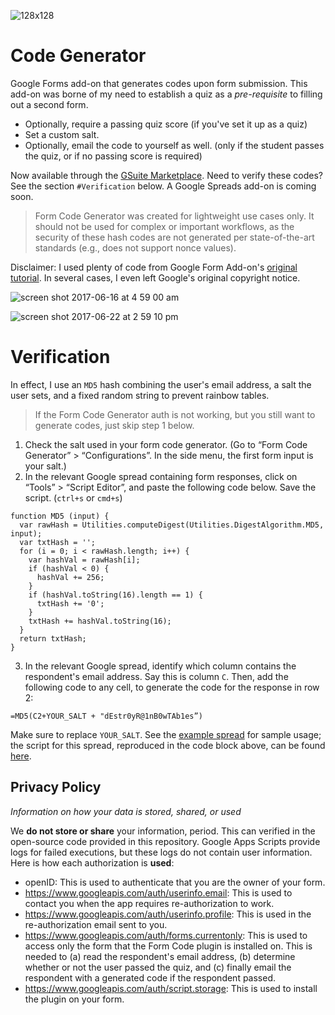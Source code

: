 ![128x128](https://user-images.githubusercontent.com/2068077/27226478-1f04d1d0-5254-11e7-95b7-00ebe45def79.png)

# Code Generator
Google Forms add-on that generates codes upon form submission. This add-on was borne of my need to establish a quiz as a *pre-requisite* to filling out a second form.

- Optionally, require a passing quiz score (if you've set it up as a quiz)
- Set a custom salt.
- Optionally, email the code to yourself as well. (only if the student passes the quiz, or if no passing score is required)

Now available through the [GSuite Marketplace](https://gsuite.google.com/marketplace/app/form_code_generator/796344568436). Need to verify these codes? See the section `#Verification` below. A Google Spreads add-on is coming soon.

> Form Code Generator was created for lightweight use cases only. It should not be used for complex or important workflows, as the security of these hash codes are not generated per state-of-the-art standards (e.g., does not support nonce values).

Disclaimer: I used plenty of code from Google Form Add-on's [original tutorial](https://developers.google.com/apps-script/quickstart/forms-add-on). In several cases, I even left Google's original copyright notice.

![screen shot 2017-06-16 at 4 59 00 am](https://user-images.githubusercontent.com/2068077/27226486-27bb1f64-5254-11e7-88cc-72a307145535.png)

![screen shot 2017-06-22 at 2 59 10 pm](https://user-images.githubusercontent.com/2068077/27457941-6941911e-575b-11e7-9ce0-b7ccae058229.png)

# Verification

In effect, I use an `MD5` hash combining the user's email address, a salt the user sets, and a fixed random string to prevent rainbow tables.

> If the Form Code Generator auth is not working, but you still want to generate codes, just skip step 1 below. 

1. Check the salt used in your form code generator. (Go to “Form Code Generator” > “Configurations”. In the side menu, the first form input is your salt.)
2. In the relevant Google spread containing form responses, click on “Tools” > “Script Editor”, and paste the following code below. Save the script. (`ctrl+s` or `cmd+s`)

````
function MD5 (input) {
  var rawHash = Utilities.computeDigest(Utilities.DigestAlgorithm.MD5, input);
  var txtHash = '';
  for (i = 0; i < rawHash.length; i++) {
    var hashVal = rawHash[i];
    if (hashVal < 0) {
      hashVal += 256;
    }
    if (hashVal.toString(16).length == 1) {
      txtHash += '0';
    }
    txtHash += hashVal.toString(16);
  }
  return txtHash;
}
````

3. In the relevant Google spread, identify which column contains the respondent's email address. Say this is column `C`. Then, add the following code to any cell, to generate the code for the response in row 2:

```
=MD5(C2+YOUR_SALT + "dEstr0yR@1nB0wTAb1es”)
```

Make sure to replace `YOUR_SALT`. See the [example spread](https://docs.google.com/spreadsheets/d/1-70oFCHEGJjd0QFkSKCjqgsNVnaQxOkHFWwZyh5gAjo/edit?usp=sharing) for sample usage; the script for this spread, reproduced in the code block above, can be found [here](https://script.google.com/d/1q_7z_1GO69wvIuq4YKeF46qTP3sFZS_r1TeaonAW0jM89Uq3WeAqykB9/edit?usp=sharing).

## Privacy Policy

*Information on how your data is stored, shared, or used*

We **do not store or share** your information, period. This can verified in the open-source code provided in this repository. Google Apps Scripts provide logs for failed executions, but these logs do not contain user information. Here is how each authorization is **used**:

- openID: This is used to authenticate that you are the owner of your form.
- https://www.googleapis.com/auth/userinfo.email: This is used to contact you when the app requires re-authorization to work.
- https://www.googleapis.com/auth/userinfo.profile: This is used in the re-authorization email sent to you.
- https://www.googleapis.com/auth/forms.currentonly: This is used to access only the form that the Form Code plugin is installed on. This is needed to (a) read the respondent's email address, (b) determine whether or not the user passed the quiz, and (c) finally email the respondent with a generated code if the respondent passed.
- https://www.googleapis.com/auth/script.storage: This is used to install the plugin on your form.
